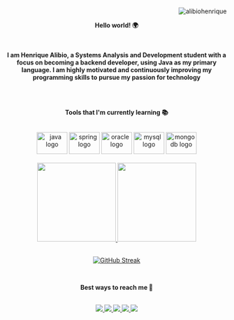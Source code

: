 <div align="center">
  <br>
  <p align="right"> <img src="https://komarev.com/ghpvc/?username=alibiohenrique&label=Profile%20views&color=0e75b6&style=flat" alt="alibiohenrique" /> </p>
  <p align="center"><b>Hello world! 🌍</b></p>
  <br>
  <p align="center"><b>I am Henrique Alibio, a Systems Analysis and Development student with a focus on becoming a backend developer, using Java as my primary language. I am highly motivated and continuously improving my programming skills to pursue my passion for technology</b></p>
  <br>
  <br>
  <p align="center"><b>Tools that I'm currently learning 📚</b></p>
  <div style="display: inline-block"><br>
    <img src="https://cdn.jsdelivr.net/gh/devicons/devicon/icons/java/java-original.svg" height="50" width="70" alt="java logo">
    <img src="https://cdn.jsdelivr.net/gh/devicons/devicon/icons/spring/spring-original.svg" height="50" width="70" alt="spring logo">
    <img src="https://cdn.jsdelivr.net/gh/devicons/devicon/icons/oracle/oracle-original.svg" height="50" width="70" alt="oracle logo">
    <img src="https://cdn.jsdelivr.net/gh/devicons/devicon/icons/mysql/mysql-original.svg" height="50" width="70" alt="mysql logo">
    <img src="https://cdn.jsdelivr.net/gh/devicons/devicon/icons/mongodb/mongodb-original.svg" height="50" width="70" alt="mongodb logo">
  </div>
  <br>
  <br>
  <div>
    <a href="https://github.com/alibiohenrique">
      <img height="180em" src="https://github-readme-stats.vercel.app/api?username=alibiohenrique&show_icons=true&theme=highcontrast&include_all_commits=true&count_private=true">
      <img height="180em" src="https://github-readme-stats.vercel.app/api/top-langs/?username=alibiohenrique&layout=compact&langs_count=7&theme=highcontrast">
    </a>
  </div>
  <br>
  <p align="center">
  <a href="https://git.io/streak-stats">
    <img src="https://github-readme-streak-stats.herokuapp.com?user=alibiohenrique&theme=merko" alt="GitHub Streak" />
  </a>
</p>
  <br>
  <p align="center"><b>Best ways to reach me 📩</b></p>
  <div style="display: inline-block"><br>
   <a href="https://www.linkedin.com/in/alibiohenrique/?locale=en_US" target="_blank">
      <img src="https://img.shields.io/badge/-LinkedIn-%230077B5?style=for-the-badge&logo=linkedin&logoColor=white" target="_blank">
    </a> 
     <a href="mailto:alibio.henrique@gmail.com">
      <img src="https://img.shields.io/badge/-Gmail-%23333?style=for-the-badge&logo=gmail&logoColor=white" target="_blank">
    </a>
    <a href="https://instagram.com/alibiohenrique" target="_blank">
      <img src="https://img.shields.io/badge/-Instagram-%23E4405F?style=for-the-badge&logo=instagram&logoColor=white" target="_blank">
    </a>
     <a href="https://www.youtube.com/@AlibioTv" target="_blank">
      <img src="https://img.shields.io/badge/YouTube-FF0000?style=for-the-badge&logo=youtube&logoColor=white" target="_blank">
    </a>
    <a href="https://discord.gg/300622215190151168" target="_blank">
      <img src="https://img.shields.io/badge/Discord-7289DA?style=for-the-badge&logo=discord&logoColor=white" target="_blank">
    </a> 
  </div>
